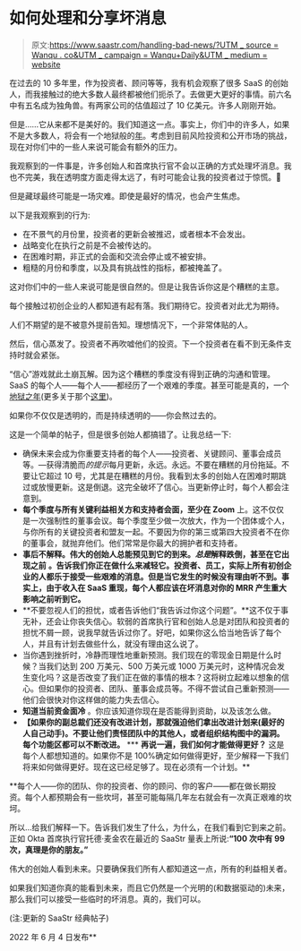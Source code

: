 # 如何处理和分享坏消息

> 原文:[https://www.saastr.com/handling-bad-news/?UTM _ source = Wanqu . co&UTM _ campaign = Wanqu+Daily&UTM _ medium = website](https://www.saastr.com/handling-bad-news/?utm_source=wanqu.co&utm_campaign=Wanqu+Daily&utm_medium=website)

在过去的 10 多年里，作为投资者、顾问等等，我有机会观察了很多 SaaS 的创始人，而我接触过的绝大多数人最终都被他们扼杀了。去做更大更好的事情。前六名中有五名成为独角兽。有两家公司的估值超过了 10 亿美元。许多人刚刚开始。

但是……它从来都不是美好的。我们知道这一点。事实上，你们中的许多人，如果不是大多数人，将会有一个地狱般的[年](https://www.saastr.com/the-saas-year-of-hell-and-then-reignition/)。考虑到目前风险投资和公开市场的挑战，现在对你们中的一些人来说可能会有额外的压力。

我观察到的一件事是，许多创始人和首席执行官不会以正确的方式处理坏消息。我也不完美，我在透明度方面走得太远了，有时可能会让我的投资者过于惊慌。🙂

但是藏球最终可能是一场灾难。即使是最好的情况，也会产生焦虑。

以下是我观察到的行为:

*   在不景气的月份里，投资者的更新会被推迟，或者根本不会发出。
*   战略变化在执行之前是不会被传达的。
*   在困难时期，非正式的会面和交流会停止或不被安排。
*   粗糙的月份和季度，以及具有挑战性的指标，都被掩盖了。

这对你们中的一些人来说可能是很自然的。但是让我告诉你这是个糟糕的主意。

每个接触过初创企业的人都知道有起有落。我们期待它。投资者对此尤为期待。

人们不期望的是不被意外提前告知。理想情况下，一个非常体贴的人。

然后，信心蒸发了。投资者不再吹嘘他们的投资。下一个投资者在看不到无条件支持时就会紧张。

“信心”游戏就此土崩瓦解。因为这个糟糕的季度没有得到正确的沟通和管理。SaaS 的每个人——每个人——都经历了一个艰难的季度。甚至可能是真的，一个[地狱之年](https://www.saastr.com/the-saas-year-of-hell-and-then-reignition/)(更多关于那个[这里](https://www.saastr.com/the-saas-year-of-hell-and-then-reignition/))。

如果你不仅仅是透明的，而是持续透明的——你会熬过去的。

这是一个简单的帖子，但是很多创始人都搞错了。让我总结一下:

*   确保未来会成为你重要支持者的每个人——投资者、关键顾问、董事会成员等。—获得清脆而*的提示*每月更新，永远。永远。不要在糟糕的月份拖延。不要让它超过 10 号，尤其是在糟糕的月份。我看到太多的创始人在困难时期跳过或放慢更新。这是倒退。这完全破坏了信心。当更新停止时，每个人都会注意到。
*   **每个季度与所有关键利益相关方和支持者会面，至少在 Zoom** 上。这不仅仅是一次强制性的董事会议。每个季度至少做一次放大，作为一个团体或个人，与你所有的关键投资者和盟友一起。不要因为你的第三或第四大投资者不在你的董事会，就抛弃他们。他们常常是你最大的拥护者和支持者。
*   **事后不解释。伟大的创始人总能预见到它的到来。*总是*解释跌倒，甚至在它出现之前** **。告诉我们你正在做什么来减轻它。投资者、员工，实际上所有初创企业的人都乐于接受一些艰难的消息。但是当它发生的时候没有理由听不到。事实上，由于收入在 SaaS 重现，每个人都应该在坏消息对你的 MRR 产生重大影响之前听到它。**
*   **不要忽视人们的担忧，或者告诉他们“我告诉过你这个问题”。**这不仅于事无补，还会让你丧失信心。软弱的首席执行官和创始人总是对团队和投资者的担忧不屑一顾，说我早就告诉过你了。好吧，如果你这么恰当地告诉了每个人，并且有计划去做些什么，就没有理由这么说了。
*   当你遇到挫折时，冷静而理性地重新预测。我们现在的零现金日期是什么时候？当我们达到 200 万美元、500 万美元或 1000 万美元时，这种情况会发生变化吗？这是否改变了我们正在做的事情的根本？这将树立起难以想象的信心。但如果你的投资者、团队、董事会成员等。不得不尝试自己重新预测——他们会很快对你这样做的能力失去信心。
*   **知道当前资金面冷** 。你应该知道你现在是否能得到资助，以及该怎么做。
*   **【如果你的副总裁们还没有改进计划，那就强迫他们拿出改进计划来(最好的人自己动手)。不要让他们责怪团队中的其他人，或者组织结构图中的漏洞。每个功能区都可以不断改进。**
***   **再说一遍，我们如何才能做得更好？** 这是每个人都想知道的。如果你不是 100%确定如何做得更好，至少解释一下我们将来如何做得更好。现在这已经足够了。现在必须有一个计划。**

 **每个人——你的团队、你的投资者、你的顾问、你的客户——都在做长期投资。每个人都预期会有一些坎坷，甚至可能每隔几年左右就会有一次真正艰难的坎坷。

所以…给我们解释一下。告诉我们发生了什么，为什么，在我们看到它到来之前。正如 Okta 首席执行官托德·麦金农在最近的 SaaStr 量表上所说:**“100 次中有 99 次，真理是你的朋友。”**

伟大的创始人看到未来。只要确保我们所有人都知道这一点，所有的利益相关者。

如果我们知道你真的能看到未来，而且它仍然是一个光明的(和数据驱动的)未来，那么我们可以接受一些临时的坏消息。真的，我们可以。

(注:更新的 SaaStr 经典帖子)

2022 年 6 月 4 日发布**